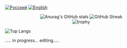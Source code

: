 
  [![Русский](https://img.shields.io/badge/README-Русский-blue)](https://github.com/TheAndreyZakharov/SUAI-Software-Engineering/blob/study/README_RU.md)
  [![English](https://img.shields.io/badge/README-English-brightgreen)](https://github.com/TheAndreyZakharov/SUAI-Software-Engineering/blob/study/README.md) 


<div align="center">
  

  ![Anurag's GitHub stats](https://github-readme-stats.vercel.app/api?username=TheAndreyZakharov&show_icons=true&hide_border=true)
  ![GitHub Streak](https://streak-stats.demolab.com?user=TheAndreyZakharov&date_format=j%20M%5B%20Y%5D&card_width=100&card_height=195&theme=meta-light&hide_border=true)
  <br>
  ![trophy](https://github-profile-trophy.vercel.app/?username=TheAndreyZakharov&margin-w=15&margin-h=15&theme=flat&rank=-?&column=-1)



</div>


![Top Langs](https://github-readme-stats.vercel.app/api/top-langs/?username=TheAndreyZakharov&langs_count=10)


..... in progress... editing.....
